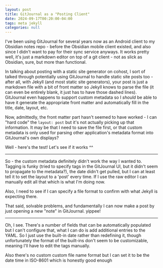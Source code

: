 ```yaml
---
layout: post
title: GitJournal as a "Posting Client"
date: 2024-09-17T00:20:00-04:00
tags: meta jekyll
categories: null
---
```


I've been using GitJournal for several years now as an Android client to my Obsidian notes repo - before the Obsidian mobile client existed, and also since I didn't want to pay for their sync service anyways. It works pretty well, it's just a markdown editor on top of a git client - not as slick as Obsidian, sure, but more than functional.

In talking about posting with a static site generator on cohost, I sort of talked through potentially using GitJournal to handle static site posts too - after all, with Jekyll (and most static site generators), your post is just a markdown file with a bit of front matter so Jekyll knows to parse the file (it can even be entirely blank, it just has to have those dashed lines). GitJournal even happens to support custom metadata so I *should* be able to have it generate the appropriate front matter and automatically fill in the title, date, layout, etc.

Now, admittedly, the front matter part hasn't seemed to have worked - I can "hard code" the `layout: post` but it's not actually picking up that information. It may be that I need to save the file first, or that custom metadata is only used for parsing other application's metadata format into GitJournal's own displays?

Well - here's the test! Let's see if it works ^^

---

So - the custom metadata definitely didn't work the way I wanted to. Tagging is funky (tried to specify tags in the GitJournal UI, but it didn't seem to propagate to the metadata?), the date didn't get pulled, but I can at least tell it to set the layout to a 'post' every time. If I use the raw editor I can manually edit all that which is what I'm doing now.

Also, I need to see if I can specify a file format to confirm with what Jekyll is expecting there.

That said, solvable problems, and fundamentally I can now make a post by just opening a new "note" in GitJournal. yippee!

---

Oh, I see. There's a number of fields that can be automatically populated but I can't configure that, what I can do is add additional entries to the YAML. So I just use the built-in date rather than redefining it, though unfortunately the format of the built-ins don't seem to be customizable, meaning I'll have to edit the tags manually.

Also there's no custom custom file name format but I can set it to be the date time in ISO-8601 which is honestly good enough
